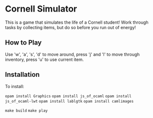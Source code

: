 # Cornell Simulator

This is a game that simulates the life of a Cornell student! Work through tasks by collecting items, but do so before you run out of energy!

## How to Play

Use 'w', 'a', 's', 'd' to move around, press 'j' and 'l' to move through inventory, press 'u' to use current item.

## Installation

To install: 

`opam install Graphics`
`opam install js_of_ocaml`
`opam install js_of_ocaml-lwt`
`opam install lablgtk`
`opam install camlimages`

`make build`
`make play`

